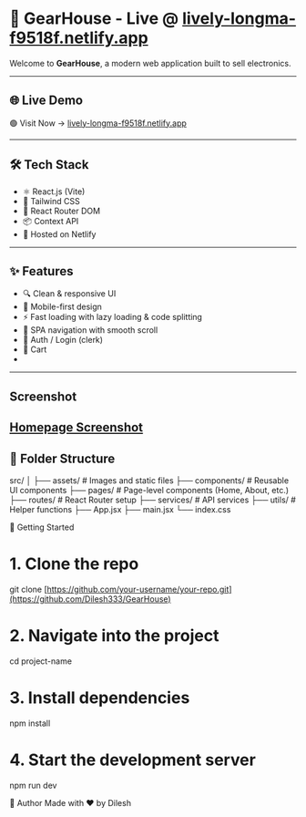 # 🚀 GearHouse - Live @ [lively-longma-f9518f.netlify.app](https://lively-longma-f9518f.netlify.app)

Welcome to **GearHouse**, a modern web application built to sell electronics.

---

## 🌐 Live Demo

🟢 Visit Now → [lively-longma-f9518f.netlify.app](https://lively-longma-f9518f.netlify.app)

---

## 🛠️ Tech Stack

- ⚛️ React.js (Vite)
- 💨 Tailwind CSS
- 🔄 React Router DOM
- 📦 Context API
- 🔗 Hosted on Netlify

---

## ✨ Features

- 🔍 Clean & responsive UI
- 📱 Mobile-first design
- ⚡ Fast loading with lazy loading & code splitting
- 🧭 SPA navigation with smooth scroll
- 🔐 Auth / Login (clerk)
- 🛒  Cart
- 
---
## Screenshot
[Homepage Screenshot](src/assets/HOME.png)
---

## 📁 Folder Structure 


src/
│
├── assets/            # Images and static files
├── components/        # Reusable UI components
├── pages/             # Page-level components (Home, About, etc.)
├── routes/            # React Router setup
├── services/          # API services
├── utils/             # Helper functions
├── App.jsx
├── main.jsx
└── index.css


🚀 Getting Started

# 1. Clone the repo
git clone [https://github.com/your-username/your-repo.git](https://github.com/Dilesh333/GearHouse)

# 2. Navigate into the project
cd project-name

# 3. Install dependencies
npm install

# 4. Start the development server
npm run dev


👤 Author
Made with ❤️ by Dilesh
